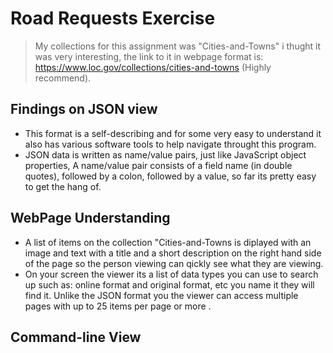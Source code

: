 # Road Requests Exercise
 

> My collections for this assignment  was "Cities-and-Towns" i thught it was very interesting, the link to it in webpage format is:
https://www.loc.gov/collections/cities-and-towns (Highly recommend).


## Findings on JSON view
* This format is a self-describing and for some very easy to understand it also has various software tools to help navigate throught this program.
* JSON data is written as name/value pairs, just like JavaScript object properties, A name/value pair consists of a field name (in double quotes), followed by a colon, followed by a value, so far its pretty easy to get the hang of.

  
## WebPage Understanding

* A list of items on the collection "Cities-and-Towns is diplayed with an image and text with a title and a short description on the right hand side of the page so the person viewing can qickly see what they are viewing.
* On your screen the viewer its a list of data types you can use to search up such as: online format and original format, etc you name it they will find it. Unlike the JSON format you the viewer can access multiple pages with up to 25 items per page or more .

## Command-line View




   
 
